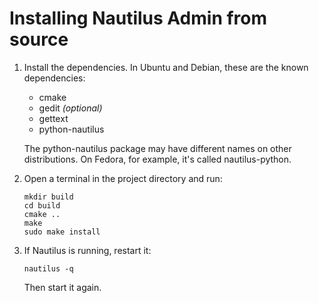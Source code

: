 Installing Nautilus Admin from source
=====================================

1.  Install the dependencies.
    In Ubuntu and Debian, these are the known dependencies:

    *   cmake
    *   gedit *(optional)*
    *   gettext
    *   python-nautilus

    The python-nautilus package may have different names on other distributions.
    On Fedora, for example, it's called nautilus-python.

2.  Open a terminal in the project directory and run:

        mkdir build
        cd build
        cmake ..
        make
        sudo make install

3.  If Nautilus is running, restart it:

        nautilus -q

    Then start it again.
